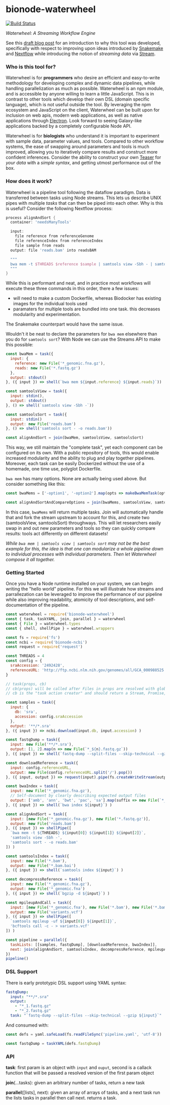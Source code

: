 # bionode-waterwheel

[![Build Status](https://travis-ci.org/bionode/bionode-waterwheel.svg?branch=master)](https://travis-ci.org/bionode/bionode-waterwheel)

*Waterwheel: A Streaming Workflow Engine*

See this [draft blog post](https://github.com/thejmazz/jmazz.me/blob/master/content/post/ngs-workflow.md) for an introduction to why this tool was developed, specifically with respect to improving upon ideas introduced by [Snakemake](https://bitbucket.org/snakemake/snakemake/wiki/Home) and [Nextflow](http://www.nextflow.io/) while introducing the notion of *streaming data* via [Stream](https://nodejs.org/api/stream.html).

### Who is this tool for?

Waterwheel is for **programmers** who desire an efficient and easy-to-write methodology for developing complex and dynamic data pipelines, while handling parallelization as much as possible. Waterwheel is an npm module, and is accessible by anyone willing to learn a little JavaScript. This is in contrast to other tools which develop their own DSL (domain specific language), which is not useful outside the tool. By leveraging the npm ecosystem and JavaScript on the client, Waterwheel can be built upon for inclusion on web apis, modern web applications, as well as native applications through [Electron](http://electron.atom.io/). Look forward to seeing Galaxy-like applications backed by a completely configurable Node API.

Waterwheel is for **biologists** who understand it is important to experiment with sample data, parameter values, and tools. Compared to other workflow systems, the ease of swapping around parameters and tools is much improved, allowing you to iteratively compare results and construct more confident inferences. Consider the ability to construct your own [Teaser](https://genomebiology.biomedcentral.com/articles/10.1186/s13059-015-0803-1) for *your data* with a *simple syntax*, and getting utmost performance out of the box.

### How does it work?

Waterwheel is a pipeline tool following the dataflow paradigm. Data is transferred between tasks using Node streams. This lets us describe UNIX pipes with multiple *tasks* that can then be piped into each other. Why is this is useful? Consider the following
Nextflow process:

```groovy
process alignAndSort {
  container: 'needsManyTools'

  input:
    file reference from referenceGenome
    file referenceIndex from referenceIndex
    file sample from reads
  output: file 'reads.bam' into readsBAM

  """
  bwa mem -t $THREADS $reference $sample | samtools view -Sbh - | samtools sort $sam -o reads.bam
  """
}
```

While this is performant and neat, and in practice most workflows will execute these three commands in this order, there a few issues:
- will need to make a custom Dockerfile, whereas Biodocker has existing images for the individual tools used
- paramaters for multiple tools are bundled into one task. this decreases modularity and experimentation.

The Snakemake counterpart would have the same issue.

Wouldn't it be neat to declare the parameters for `bwa mem` elsewhere than you do for `samtools sort`? With Node we can use the Streams API to make this possible:

```js
const bwaMem = task({
  input: {
    reference: new File('*_genomic.fna.gz'),
    reads: new File('*.fastq.gz')
  },
  output: stdout()
}, ({ input }) => shell(`bwa mem ${input.reference} ${input.reads}`))

const samtoolsView = task({
  input: stdin(),
  output: stdout()
}, () => shell(`samtools view -Sbh -`))

const samtoolsSort = task({
  input: stdin()
  output: new File('reads.bam')
}, () => shell('samtools sort - -o reads.bam'))

const alignAndSort = join(bwaMem, samtoolsView, samtoolsSort)
```

This way, we still maintain the "complete task", yet each component can be
configured  on its own. With a public repository of tools, this would enable
increased modularity and the ability to plug and play together pipelines.
Moreover, each task can be  easily Dockerized without the use of a homemade, one
time use, polyglot Dockerfile.

`bwa mem` has many options. None are actually being used above. But consider
something like this:

```js
const bwaMems = ['-option1', '-option2'].map(opts => makeBwaMemTask(opts))

const alignAndSortAndCompareOptions = join(bwaMems, samtoolsView, samtoolsSort)
```

In this case, `bwaMems` will return multiple tasks. Join will automatically
handle that and fork the stream upstream to account for this, and create two
(samtoolsView, samtoolsSort) throughways. This will let researchers easily swap
in and out new parameters and tools so they can quickly compare results: tools
act differently on different datasets!

*While `bwa mem | samtools view | samtools sort` may not be the best example for
this, the idea is that one can modularize a whole pipeline down to individual
processes with individual parameters. Then let Waterwheel compose it all together.*

### Getting Started

Once you have a Node runtime installed on your system, we can begin writing the "hello world" pipeline. For this we will illustrate how streams and parrallezation can be leveraged to improve the performance of our pipeline while also improving readability, atomicity of tool descriptions, and self-documentation of the pipeline.

```javascript
const waterwheel = require('bionode-waterwheel')
const { task, taskYAML, join, parallel } = waterwheel
const { File } = waterwheel.types
const { shell, shellPipe } = waterwheel.wrappers

const fs = require('fs')
const ncbi = require('bionode-ncbi')
const request = require('request')

const THREADS = 4
const config = {
  sraAccession: '2492428',
  referenceURL: 'http://ftp.ncbi.nlm.nih.gov/genomes/all/GCA_000988525.2_ASM98852v2/GCA_000988525.2_ASM98852v2_genomic.fna.gz'
}

// task(props, cb)
// cb(props) will be called after Files in props are resolved with globby
// cb is the "task action creator" and should return a Stream, Promise, or callback

const samples = task({
  input: {
    db: 'sra',
    accession: config.sraAccession
  },
  output: '**/*.sra'
}, ({ input }) => ncbi.download(input.db, input.accession) )

const fastqDump = task({
  input: new File('**/*.sra'),
  output: [1, 2].map(n => new File(`*_${n}.fastq.gz`))
}, ({ input }) => shell(`fastq-dump --split-files --skip-technical --gzip ${input}`) )

const downloadReference = task({
  input: config.referenceURL,
  output: new File(config.referenceURL.split('/').pop())
}, ({ input, output }) => request(input).pipe(fs.createWriteStream(output.value)) )

const bwaIndex = task({
  input: new File('*_genomic.fna.gz'),
  // Self-document by clearly describing expected output files
  output: ['amb', 'ann', 'bwt', 'pac', 'sa'].map(suffix => new File(`*_genomic.fna.gz.${suffix}`))
}, ({ input }) => shell(`bwa index ${input}`) )

const alignAndSort = task({
  input: [new File('*_genomic.fna.gz'), new File('*.fastq.gz')],
  output: new File('reads.bam')
}, ({ input }) => shellPipe([
  `bwa mem -t ${THREADS} ${input[0]} ${input[1]} ${input[2]}`,
  'samtools view -Sbh -',
  'samtools sort - -o reads.bam'
]) )

const samtoolsIndex = task({
  input: new File('*.bam'),
  output: new File('*.bam.bai')
}, ({ input }) => shell(`samtools index ${input}`) )

const decompressReference = task({
  input: new File('*_genomic.fna.gz'),
  output: new File('*_genomic.fna')
}, ({ input }) => shell(`bgzip -d ${input}`) )

const mpileupAndCall = task({
  input: [new File('*_genomic.fna'), new File('*.bam'), new File('*.bam.bai')],
  output: new File('variants.vcf')
}, ({ input }) => shellPipe([
  `samtools mpileup -uf ${input[0]} ${input[1]}`,
  'bcftools call -c - > variants.vcf'
]) )

const pipeline = parallel({
  taskLists: [[samples, fastqDump], [downloadReference, bwaIndex]],
  next: join(alignAndSort, samtoolsIndex, decompressReference, mpileupAndCall)
})
pipeline()
```

### DSL Support

There is early prototypic DSL support using YAML syntax:

```yaml
fastqDump:
  input: "**/*.sra"
  output:
    - "*_1.fastq.gz"
    - "*_2.fastq.gz"
  task: "`fastq-dump --split-files --skip-technical --gzip ${input}`"
```

And consumed with:

```js
const defs = yaml.safeLoad(fs.readFileSync('pipeline.yaml', 'utf-8'))

const fastqDump = taskYAML(defs.fastqDump)
```

### API

**task**: first param is an object with `input` and `ouput`, second is a callack
function that will be passed a resolved version of the first param object

**join**(...tasks): given an arbitrary number of tasks, return a new task

**parallel**([lists], next): given an array of arrays of tasks, and a next task
run the lists tasks in parallel then call next. returns a task.

